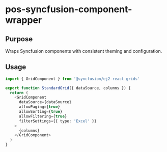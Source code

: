 # pos-syncfusion-component-wrapper

## Purpose
Wraps Syncfusion components with consistent theming and configuration.

## Usage
```typescript
import { GridComponent } from '@syncfusion/ej2-react-grids'

export function StandardGrid({ dataSource, columns }) {
  return (
    <GridComponent
      dataSource={dataSource}
      allowPaging={true}
      allowSorting={true}
      allowFiltering={true}
      filterSettings={{ type: 'Excel' }}
    >
      {columns}
    </GridComponent>
  )
}
```
